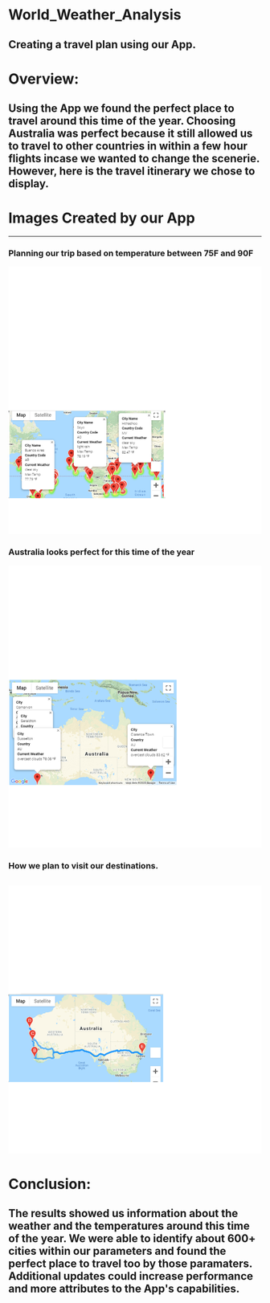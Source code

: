 # World_Weather_Analysis
## Creating a travel plan using our App.
# Overview: 
## Using the App we found the perfect place to travel around this time of the year. Choosing Australia was perfect because it still allowed us to travel to other countries in within a few hour flights incase we wanted to change the scenerie. However, here is the travel itinerary we chose to display. 
# Images Created by our App
---
### Planning our trip based on temperature between 75F and 90F
![Looking for warm weather](https://github.com/Gdreyes172/World_Weather_Analysis/blob/main/Vacation_Search/WeatherPy_vacation_map.png)
### Australia looks perfect for this time of the year
![Australia!](https://github.com/Gdreyes172/World_Weather_Analysis/blob/main/Vacation_Itinerary/WeatherPy_travel_map_markers.png)
### How we plan to visit our destinations. 
![Travel Plan](https://github.com/Gdreyes172/World_Weather_Analysis/blob/main/Vacation_Itinerary/WeatherPy_travel_map.png)
---
# Conclusion:
## The results showed us information about the weather and the temperatures around this time of the year. We were able to identify about 600+ cities within our parameters and found the perfect place to travel too by those paramaters. Additional updates could increase performance and more attributes to the App's capabilities. 
